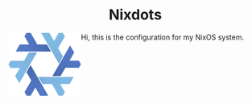 <h1 align="center">
  Nixdots
</h2>

<a href="https://nixos.org/">
  <img align="left" height="125" alt="NixOS" src="https://raw.githubusercontent.com/NixOS/nixos-artwork/master/logo/nix-snowflake.svg">
</a>

Hi, this is the configuration for my NixOS system.
